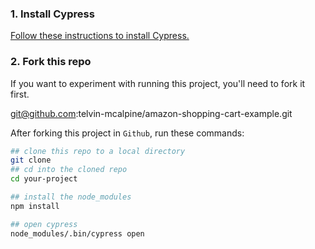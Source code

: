 ### 1. Install Cypress

[Follow these instructions to install Cypress.](https://on.cypress.io/installing-cypress)

### 2. Fork this repo

If you want to experiment with running this project, you'll need to fork it first.

git@github.com:telvin-mcalpine/amazon-shopping-cart-example.git

After forking this project in `Github`, run these commands:

```bash
## clone this repo to a local directory
git clone 
## cd into the cloned repo
cd your-project

## install the node_modules
npm install

## open cypress
node_modules/.bin/cypress open

